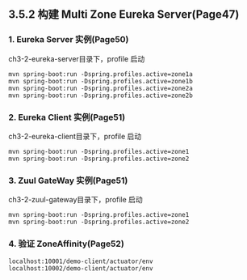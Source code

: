 ##  3.5.2 构建 Multi Zone Eureka Server(Page47)

### 1. Eureka Server 实例(Page50)
ch3-2-eureka-server目录下，profile 启动
```
mvn spring-boot:run -Dspring.profiles.active=zone1a
mvn spring-boot:run -Dspring.profiles.active=zone1b
mvn spring-boot:run -Dspring.profiles.active=zone2a
mvn spring-boot:run -Dspring.profiles.active=zone2b
```

### 2. Eureka Client 实例(Page51)
ch3-2-eureka-client目录下，profile 启动
```
mvn spring-boot:run -Dspring.profiles.active=zone1
mvn spring-boot:run -Dspring.profiles.active=zone2
```

### 3. Zuul GateWay 实例(Page51)
ch3-2-zuul-gateway目录下，profile 启动
```
mvn spring-boot:run -Dspring.profiles.active=zone1
mvn spring-boot:run -Dspring.profiles.active=zone2
```

### 4. 验证 ZoneAffinity(Page52)
```
localhost:10001/demo-client/actuator/env
localhost:10002/demo-client/actuator/env
```
